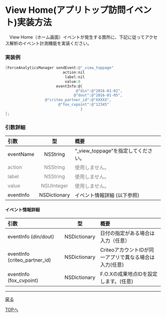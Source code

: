 #	View Home(アプリトップ訪問イベント)実装方法
　View Home（ホーム画面）イベントが発生する箇所に、下記に従ってアクセス解析のイベント計測機能を実装ください。

### 実装例

```objective-c
[ForceAnalyticsManager sendEvent:@"_view_toppage"
                          action:nil
                           label:nil
                           value:0　
                       eventInfo:@{
                                @"din":@"2016-01-02",
                               @"dout":@"2016-01-05",
                  @"criteo_partner_id":@"XXXXX",
                        @"fox_cvpoint":@"12345"
                                  }
];
```

### 引数詳細

| 引数 | 型 | 概要 |
|:----------|:-----------:|:------------|
|eventName|NSString|“\_view\_toppage”を指定してください。|
|<span style="color:grey">action|<span style="color:grey">NSString|<span style="color:grey">使用しません。|
|<span style="color:grey">label|<span style="color:grey">NSString|<span style="color:grey">使用しません。|
|<span style="color:grey">value|<span style="color:grey">NSUInteger|<span style="color:grey">使用しません。|
|eventInfo|NSDictionary|イベント情報詳細 (以下参照)|


#### イベント情報詳細

| 引数 | 型 | 概要 |
|:----------|:-----------:|:------------|
|eventInfo (din/dout)|NSDictionary|日付の指定がある場合は入力（任意）|
|eventInfo (criteo_partner_id)|NSDictionary|CriteoアカウントIDが同一アプリで異なる場合は入力(任意)|
|eventInfo (fox_cvpoint)|NSDictionary|F.O.Xの成果地点IDを設定します。(任意)|

---
[戻る](/lang/ja/doc/fox_engagement/README.md)

[TOPへ](/lang/ja/README.md)
